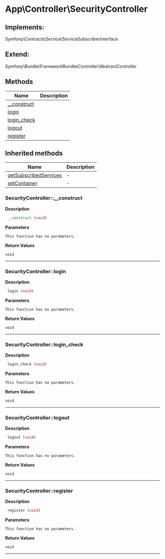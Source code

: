 # App\Controller\SecurityController  



## Implements:
Symfony\Contracts\Service\ServiceSubscriberInterface

## Extend:

Symfony\Bundle\FrameworkBundle\Controller\AbstractController

## Methods

| Name | Description |
|------|-------------|
|[__construct](#securitycontroller__construct)||
|[login](#securitycontrollerlogin)||
|[login_check](#securitycontrollerlogin_check)||
|[logout](#securitycontrollerlogout)||
|[register](#securitycontrollerregister)||

## Inherited methods

| Name | Description |
|------|-------------|
| [getSubscribedServices](https://secure.php.net/manual/en/symfony\bundle\frameworkbundle\controller\abstractcontroller.getsubscribedservices.php) | - |
| [setContainer](https://secure.php.net/manual/en/symfony\bundle\frameworkbundle\controller\abstractcontroller.setcontainer.php) | - |



### SecurityController::__construct  

**Description**

```php
 __construct (void)
```

 

 

**Parameters**

`This function has no parameters.`

**Return Values**

`void`


<hr />


### SecurityController::login  

**Description**

```php
 login (void)
```

 

 

**Parameters**

`This function has no parameters.`

**Return Values**

`void`


<hr />


### SecurityController::login_check  

**Description**

```php
 login_check (void)
```

 

 

**Parameters**

`This function has no parameters.`

**Return Values**

`void`


<hr />


### SecurityController::logout  

**Description**

```php
 logout (void)
```

 

 

**Parameters**

`This function has no parameters.`

**Return Values**

`void`


<hr />


### SecurityController::register  

**Description**

```php
 register (void)
```

 

 

**Parameters**

`This function has no parameters.`

**Return Values**

`void`


<hr />

